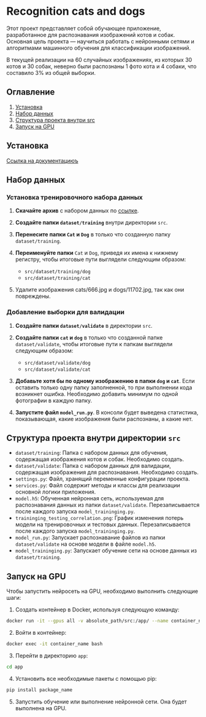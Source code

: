 # Recognition cats and dogs

Этот проект представляет собой обучающее приложение, разработанное для распознавания изображений котов и собак. Основная цель проекта — научиться работать с нейронными сетями и алгоритмами машинного обучения для классификации изображений.

В текущей реализации на 60 случайных изображениях, из которых 30 котов и 30 собак, неверно были распознаны 1 фото кота и 4 собаки, что составило 3% из общей выборки.

## Оглавление
1) [Установка](README.md#установка)
2) [Набор данных](README.md#набор-данных)
3) [Структура проекта внутри src](README.md#структура-проекта-внутри-директории-src)
4) [Запуск на GPU](README.md#запуск-на-gpu)



## Установка
[Ссылка на документациюъ](./docs/ru/index.md#установка)

## Набор данных

### Установка тренировочного набора данных

1. **Скачайте архив** с набором данных по [ссылке](https://www.microsoft.com/en-us/download/details.aspx?id=54765).

2. **Создайте папки `dataset/training`** внутри директории `src`.

3. **Перенесите папки `Cat` и `Dog`** в только что созданную папку `dataset/training`.

4. **Переименуйте папки** `Cat` и `Dog`, приведя их имена к нижнему регистру, чтобы итоговые пути выглядели следующим образом:
    - `src/dataset/training/dog`
    - `src/dataset/training/cat`
   
5. Удалите изображения cats/666.jpg и dogs/11702.jpg, так как они повреждены.

### Добавление выборки для валидации

1. **Создайте папки `dataset/validate`** в директории `src`.

2. **Создайте папки `cat` и `dog`** в только что созданной папке `dataset/validate`, чтобы итоговые пути к папкам выглядели следующим образом:
    - `src/dataset/validate/dog`
    - `src/dataset/validate/cat`

3. **Добавьте хотя бы по одному изображению в папки `dog` и `cat`**. Если оставить только одну папку заполненной, то при выполнении кода возникнет ошибка. Необходимо добавить минимум по одной фотографии в каждую папку.

4. **Запустите файл `model_run.py`**. В консоли будет выведена статистика, показывающая, какие изображения были распознаны, а какие нет.

## Структура проекта внутри директории `src`

- `dataset/training`: Папка с набором данных для обучения, содержащая изображения котов и собак. Необходимо создать.
- `dataset/validate`: Папка с набором данных для валидации, содержащая изображения для распознавания. Необходимо создать.
- `settings.py`: Файл, хранящий переменные конфигурации проекта.
- `services.py`: Файл содержит методы и классы для реализации основной логики приложения.
- `model.h5`: Обученная нейронная сеть, используемая для распознавания данных из папки `dataset/validate`. Перезаписывается после каждого запуска `model_traininging.py`.
- `traininging_testing_correlation.png`: График изменения потерь модели на тренировочных и тестовых данных. Перезаписывается после каждого запуска `model_traininging.py`.
- `model_run.py`: Запускает распознавание файлов из папки `dataset/validate` на основе модели в файле `model.h5`.
- `model_traininging.py`: Запускает обучение сети на основе данных из `dataset/training`.

## Запуск на GPU

Чтобы запустить нейросеть на GPU, необходимо выполнить следующие шаги:

1) Создать контейнер в Docker, используя следующую команду:
```bash
docker run -it --gpus all -v absolute_path/src:/app/ --name container_name tensorflow/tensorflow:latest-gpu
```

2) Войти в контейнер:
```bash
docker exec -it container_name bash
```

3) Перейти в директорию `app`:
```bash
cd app
```

4) Установить все необходимые пакеты с помощью pip:
```bash
pip install package_name
```

5) Запустить обучение или выполнение нейронной сети. Она будет выполнена на GPU.
